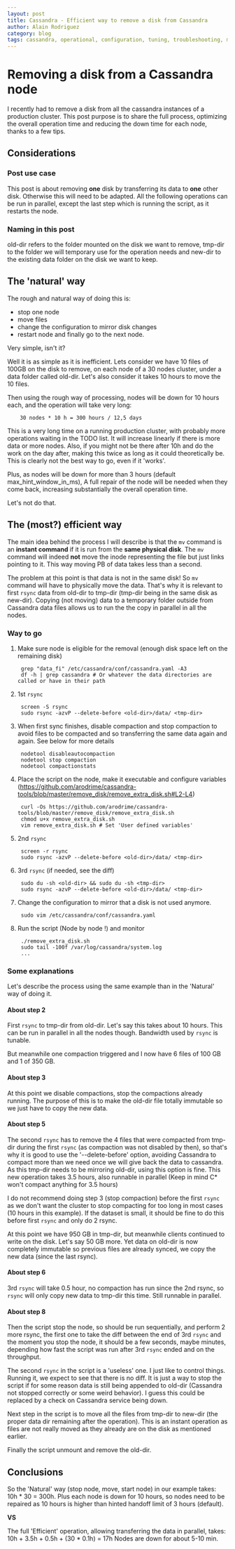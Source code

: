 ```yaml
---
layout: post
title: Cassandra - Efficient way to remove a disk from Cassandra
author: Alain Rodriguez
category: blog
tags: cassandra, operational, configuration, tuning, troubleshooting, monitoring
---
```


# Removing a disk from a Cassandra node

I recently had to remove a disk from all the cassandra instances of a production cluster. This post purpose is to share the full process, optimizing the overall operation time and reducing the down time for each node, thanks to a few tips.

## Considerations

### Post use case
This post is about removing **one** disk by transferring its data to **one** other disk. Otherwise this will need to be adapted.
All the following operations can be run in parallel, except the last step which is running the script, as it restarts the node.

### Naming in this post
old-dir refers to the folder mounted on the disk we want to remove, tmp-dir to the folder we will temporary use for the operation needs and new-dir to the existing data folder on the disk we want to keep.

## The 'natural' way
The rough and natural way of doing this is:

* stop one node
* move files
* change the configuration to mirror disk changes
* restart node and finally go to the next node.

Very simple, isn't it?

Well it is as simple as it is inefficient. Lets consider we have 10 files of 100GB on the disk to remove, on each node of a 30 nodes cluster, under a data folder called old-dir. Let's also consider it takes 10 hours to move the 10 files.

Then using the rough way of processing, nodes will be down for 10 hours each, and the operation will take very long:

        30 nodes * 10 h = 300 hours / 12,5 days

This is a very long time on a running production cluster, with probably more operations waiting in the TODO list. It will increase linearly if there is more data or more nodes. Also, if you might not be there after 10h and do the work on the day after, making this twice as long as it could theoretically be. This is clearly not the best way to go, even if it 'works'.

Plus, as nodes will be down for more than 3 hours (default max_hint_window_in_ms), A full repair of the node will be needed when they come back, increasing substantially the overall operation time.

Let's not do that.

## The (most?) efficient way

The main idea behind the process I will describe is that the `mv` command is an **instant command** if it is run from the **same physical disk**. The `mv` command will indeed **not** move the inode representing the file but just links pointing to it. This way moving PB of data takes less than a second.

The problem at this point is that data is not in the same disk! So `mv` command will have to physically move the data. That's why it is relevant to first `rsync` data from old-dir to tmp-dir (tmp-dir being in the same disk as new-dir).
Copying (not moving) data to a temporary folder outside from Cassandra data files allows us to run the the copy in parallel in all the nodes.

### Way to go

1. Make sure node is eligible for the removal (enough disk space left on the remaining disk)

        grep "data_fi" /etc/cassandra/conf/cassandra.yaml -A3
        df -h | grep cassandra # Or whatever the data directories are called or have in their path

2. 1st `rsync`

        screen -S rsync
        sudo rsync -azvP --delete-before <old-dir>/data/ <tmp-dir>

3. When first sync finishes, disable compaction and stop compaction to avoid files to be compacted and so transferring the same data again and again. See below for more details

        nodetool disableautocompaction
        nodetool stop compaction
        nodetool compactionstats

4. Place the script on the node, make it executable and configure variables (https://github.com/arodrime/cassandra-tools/blob/master/remove_disk/remove_extra_disk.sh#L2-L4)

        curl -Os https://github.com/arodrime/cassandra-tools/blob/master/remove_disk/remove_extra_disk.sh
        chmod u+x remove_extra_disk.sh
        vim remove_extra_disk.sh # Set 'User defined variables'

5. 2nd `rsync`

        screen -r rsync
        sudo rsync -azvP --delete-before <old-dir>/data/ <tmp-dir>

6. 3rd `rsync` (if needed, see the diff)

        sudo du -sh <old-dir> && sudo du -sh <tmp-dir>
        sudo rsync -azvP --delete-before <old-dir>/data/ <tmp-dir>

7. Change the configuration to mirror that a disk is not used anymore.

        sudo vim /etc/cassandra/conf/cassandra.yaml

8. Run the script (Node by node !) and monitor

        ./remove_extra_disk.sh
        sudo tail -100f /var/log/cassandra/system.log
        ...

### Some explanations

Let's describe the process using the same example than in the 'Natural' way of doing it.

#### About step 2

First `rsync` to tmp-dir from old-dir. Let's say this takes about 10 hours. This can be run in parallel in all the nodes though. Bandwidth used by `rsync` is tunable.

But meanwhile one compaction triggered and I now have 6 files of 100 GB and 1 of 350 GB.

#### About step 3

At this point we disable compactions, stop the compactions already running.  The purpose of this is to make the old-dir file totally immutable so we just have to copy the new data.

#### About step 5

The second `rsync` has to remove the 4 files that were compacted from tmp-dir during the first `rsync` (as compaction was not disabled by then), so that's why it is good to use the '--delete-before' option, avoiding Cassandra to compact more than we need once we will give back the data to cassandra. As this tmp-dir needs to be mirroring old-dir, using this option is fine. This new operation takes 3.5 hours, also runnable in parallel (Keep in mind C* won't compact anything for 3.5 hours)

I do not recommend doing step 3 (stop compaction) before the first `rsync` as we don't want the cluster to stop compacting for too long in most cases (10 hours in this example). If the dataset is small, it should be fine to do this before first `rsync` and only do 2 rsync.

At this point we have 950 GB in tmp-dir, but meanwhile clients continued to write on the disk. Let's say 50 GB more. Yet data on old-dir is now completely immutable so previous files are already synced, we copy the new data (since the last rsync).

#### About step 6

3rd `rsync` will take 0.5 hour, no compaction has run since the 2nd rsync, so `rsync` will only copy new data to tmp-dir this time. Still runnable in parallel.

#### About step 8

Then the script stop the node, so should be run sequentially, and perform 2 more rsync, the first one to take the diff between the end of 3rd `rsync` and the moment you stop the node, it should be a few seconds, maybe minutes, depending how fast the script was run after 3rd `rsync` ended and on the throughput.

The second `rsync` in the script is a 'useless' one. I just like to control things. Running it, we expect to see that there is no diff. It is just a way to stop the script if for some reason data is still being appended to old-dir (Cassandra not stopped correctly or some weird behavior). I guess this could be replaced by a check on Cassandra service being down.

Next step in the script is to move all the files from tmp-dir to new-dir (the proper data dir remaining after the operation). This is an instant operation as files are not really moved as they already are on the disk as mentioned earlier.

Finally the script unmount and remove the old-dir.

## Conclusions

So the 'Natural' way (stop node, move, start node) in our example takes:
        10h * 30 = 300h.
Plus each node is down for 10 hours, so nodes need to be repaired as 10 hours is higher than hinted handoff limit of 3 hours (default).

**VS**

The full 'Efficient' operation, allowing transferring the data in parallel, takes:
        10h + 3.5h + 0.5h + (30 * 0.1h) = 17h
Nodes are down for about 5-10 min.
